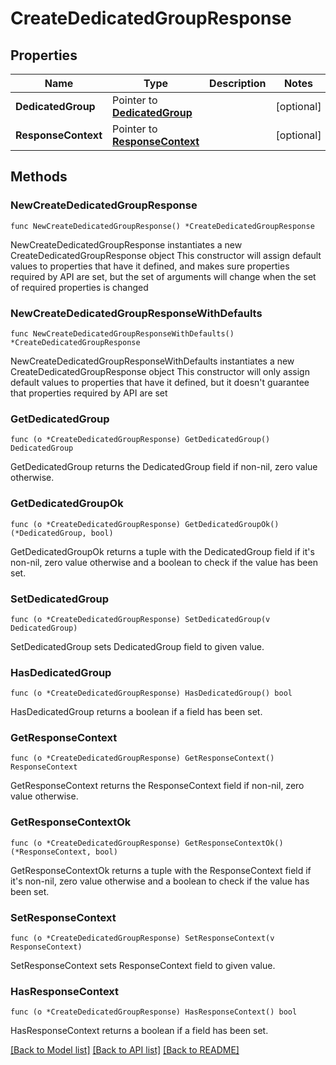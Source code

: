 # CreateDedicatedGroupResponse

## Properties

Name | Type | Description | Notes
------------ | ------------- | ------------- | -------------
**DedicatedGroup** | Pointer to [**DedicatedGroup**](DedicatedGroup.md) |  | [optional] 
**ResponseContext** | Pointer to [**ResponseContext**](ResponseContext.md) |  | [optional] 

## Methods

### NewCreateDedicatedGroupResponse

`func NewCreateDedicatedGroupResponse() *CreateDedicatedGroupResponse`

NewCreateDedicatedGroupResponse instantiates a new CreateDedicatedGroupResponse object
This constructor will assign default values to properties that have it defined,
and makes sure properties required by API are set, but the set of arguments
will change when the set of required properties is changed

### NewCreateDedicatedGroupResponseWithDefaults

`func NewCreateDedicatedGroupResponseWithDefaults() *CreateDedicatedGroupResponse`

NewCreateDedicatedGroupResponseWithDefaults instantiates a new CreateDedicatedGroupResponse object
This constructor will only assign default values to properties that have it defined,
but it doesn't guarantee that properties required by API are set

### GetDedicatedGroup

`func (o *CreateDedicatedGroupResponse) GetDedicatedGroup() DedicatedGroup`

GetDedicatedGroup returns the DedicatedGroup field if non-nil, zero value otherwise.

### GetDedicatedGroupOk

`func (o *CreateDedicatedGroupResponse) GetDedicatedGroupOk() (*DedicatedGroup, bool)`

GetDedicatedGroupOk returns a tuple with the DedicatedGroup field if it's non-nil, zero value otherwise
and a boolean to check if the value has been set.

### SetDedicatedGroup

`func (o *CreateDedicatedGroupResponse) SetDedicatedGroup(v DedicatedGroup)`

SetDedicatedGroup sets DedicatedGroup field to given value.

### HasDedicatedGroup

`func (o *CreateDedicatedGroupResponse) HasDedicatedGroup() bool`

HasDedicatedGroup returns a boolean if a field has been set.

### GetResponseContext

`func (o *CreateDedicatedGroupResponse) GetResponseContext() ResponseContext`

GetResponseContext returns the ResponseContext field if non-nil, zero value otherwise.

### GetResponseContextOk

`func (o *CreateDedicatedGroupResponse) GetResponseContextOk() (*ResponseContext, bool)`

GetResponseContextOk returns a tuple with the ResponseContext field if it's non-nil, zero value otherwise
and a boolean to check if the value has been set.

### SetResponseContext

`func (o *CreateDedicatedGroupResponse) SetResponseContext(v ResponseContext)`

SetResponseContext sets ResponseContext field to given value.

### HasResponseContext

`func (o *CreateDedicatedGroupResponse) HasResponseContext() bool`

HasResponseContext returns a boolean if a field has been set.


[[Back to Model list]](../README.md#documentation-for-models) [[Back to API list]](../README.md#documentation-for-api-endpoints) [[Back to README]](../README.md)


